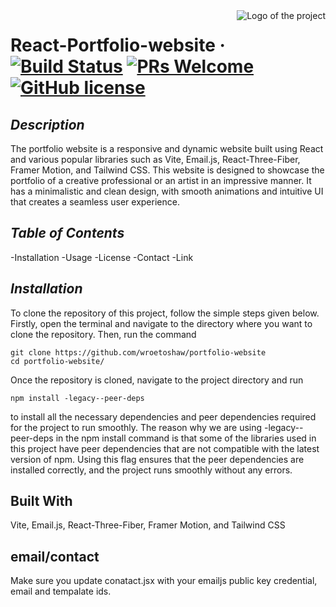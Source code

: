 <img src="./src/assests/logo.png" alt="Logo of the project" align="right">

# React-Portfolio-website &middot; [![Build Status](https://img.shields.io/netlify/466b2527-7f58-47bf-8d92-fb0d6a11b8c7)](https://www.npmjs.com/package/npm) [![PRs Welcome](https://img.shields.io/badge/PRs-welcome-brightgreen.svg?style=flat-square)](http://makeapullrequest.com) [![GitHub license](https://img.shields.io/badge/license-MIT-blue.svg?style=flat-square)](https://github.com/your/your-project/blob/master/LICENSE)

## *Description*
The portfolio website is a responsive and dynamic website built using React and various popular libraries such as Vite, Email.js, React-Three-Fiber, Framer Motion, and Tailwind CSS. This website is designed to showcase the portfolio of a creative professional or an artist in an impressive manner. It has a minimalistic and clean design, with smooth animations and intuitive UI that creates a seamless user experience.
## *Table of Contents*
-Installation
-Usage
-License
-Contact
-Link

## *Installation*
To clone the repository of this project, follow the simple steps given below. Firstly, open the terminal and navigate to the directory where you want to clone the repository. Then, run the command
```shell
git clone https://github.com/wroetoshaw/portfolio-website
cd portfolio-website/
```
Once the repository is cloned, navigate to the project directory and run 
```shell 
npm install -legacy--peer-deps 
```
to install all the necessary dependencies and peer dependencies required for the project to run smoothly. The reason why we are using -legacy--peer-deps in the npm install command is that some of the libraries used in this project have peer dependencies that are not compatible with the latest version of npm. Using this flag ensures that the peer dependencies are installed correctly, and the project runs smoothly without any errors.

## Built With
Vite, Email.js, React-Three-Fiber, Framer Motion, and Tailwind CSS

## email/contact
Make sure you update conatact.jsx with your emailjs public key credential, email and tempalate ids.
